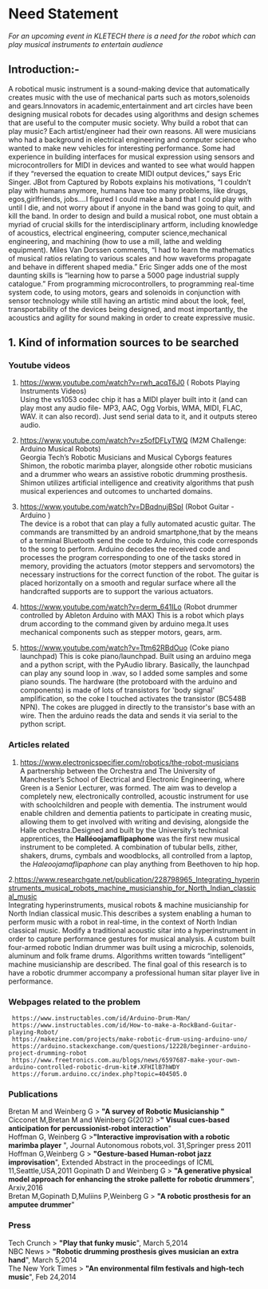 # Need Statement 
  _For an upcoming event in KLETECH there is a need for the robot which can play musical instruments to entertain audience_
## Introduction:-
   A robotical music instrument is a sound-making device that automatically creates music with the use of mechanical parts such as motors,solenoids and gears.Innovators in academic,entertainment and art circles have been designing musical robots for decades using algorithms and design schemes that are useful to the computer music society. 
   Why build a robot that can play music? Each artist/engineer had their own reasons. All were musicians who had a background in electrical engineering and computer science who wanted to make new vehicles for interesting performance. Some had experience in building interfaces for musical expression using sensors and microcontrollers for MIDI in devices and wanted to see what would happen if they “reversed the equation to create MIDI output devices,” says Eric Singer. JBot from Captured by Robots explains his motivations, “I couldn’t play with humans anymore, humans have too many problems, like drugs, egos,girlfriends, jobs....I figured I could make a band that I could play with until I die, and not worry about if anyone in the band was going to quit, and kill the band. 
In order to design and build a musical robot, one must obtain a myriad of crucial skills for the interdisciplinary artform, including knowledge of acoustics, electrical engineering, computer science,mechanical engineering, and machining (how to use a mill, lathe and welding equipment). Miles Van Dorssen comments, “I had to learn the mathematics of musical
ratios relating to various scales and how waveforms propagate and behave in different shaped media.” Eric Singer adds one of the most daunting skills is “learning how to parse a 5000 page industrial supply catalogue.”
From programming microcontrollers, to programming real-time system code, to using motors, gears and solenoids in conjunction with sensor technology while still having an artistic mind about the look, feel, transportability of the devices being designed, and most importantly, the acoustics and agility for sound making
in order to create expressive music.
## 1.  Kind of information sources to be searched 
### Youtube videos  
   1. https://www.youtube.com/watch?v=rwh_acqT6J0 ( Robots Playing Instruments Videos)  
 Using the vs1053 codec chip it has a MIDI player built into it (and can play most any audio file- MP3, AAC, Ogg Vorbis, WMA, MIDI, FLAC, WAV. it can also record). Just send serial data to it, and it outputs stereo audio. 

   2. https://www.youtube.com/watch?v=z5ofDFLyTWQ (M2M Challenge: Arduino Musical Robots)  
    Georgia Tech’s Robotic Musicians and Musical Cyborgs features Shimon, the robotic marimba player, alongside other robotic musicians and a drummer who wears an assistive robotic drumming prosthesis. Shimon utilizes artificial intelligence and creativity algorithms that push musical experiences and outcomes to uncharted domains.
  
  3. https://www.youtube.com/watch?v=DBqdnujBSpI (Robot Guitar - Arduino )  
     The device is a robot that can play a fully automated acustic guitar. 
The commands are transmitted by an android smartphone,that by the means of a terminal Bluetooth send the code to Arduino, this code corresponds to the song to perform. Arduino decodes the received code and processes the program corresponding to one of the tasks stored in memory, providing the actuators (motor steppers and servomotors) the necessary instructions for the correct function of the robot. The guitar is placed horizontally on a smooth and regular surface where all the handcrafted supports are to support the various actuators. 

   4. https://www.youtube.com/watch?v=derm_641ILo (Robot drummer controlled by Ableton Arduino with MAX) 
      This is a robot which plays drum according to the command given by arduino mega.It uses mechanical components such as stepper motors, gears, arm.

  5. https://www.youtube.com/watch?v=Ttm62RBdOuo (Coke piano launchpad)
     This is coke piano/launchpad. Built using an arduino mega and a python script, with the PyAudio library. Basically, the launchpad can play any sound loop in .wav, so I added some samples and some piano sounds.
The hardware (the protoboard with the arduino and components) is made of lots of transistors for 'body signal' amplification, so the coke I touched activates the transistor (BC548B NPN). The cokes are plugged in directly to the transistor's base with an wire. Then the arduino reads the data and sends it via serial to the python script. 

### Articles related 
1. https://www.electronicspecifier.com/robotics/the-robot-musicians  
 A partnership between the Orchestra and The University of Manchester’s School of Electrical and Electronic Engineering, where Green is a Senior Lecturer, was formed. The aim was to develop a completely new, electronically controlled, acoustic instrument for use with schoolchildren and people with dementia. The instrument would enable children and dementia patients to participate in creating music, allowing them to get involved with writing and devising, alongside the Halle orchestra.Designed and built by the University’s technical apprentices, the **Halléoojamaflipaphone** was the first new musical instrument to be completed. A combination of tubular bells, zither, shakers, drums, cymbals and woodblocks, all controlled from a laptop, the _Haleoojamaflipaphone_ can play anything from Beethoven to hip hop.

2.https://www.researchgate.net/publication/228798965_Integrating_hyperinstruments_musical_robots_machine_musicianship_for_North_Indian_classical_music  
 Integrating hyperinstruments, musical robots & machine musicianship for North Indian classical music.This describes a system enabling a human to perform music with a robot in real-time, in the context of North Indian classical music. Modify a traditional acoustic sitar into a hyperinstrument in order to capture performance gestures for musical analysis. A custom built four-armed robotic Indian drummer was built using a microchip, solenoids, aluminum and
folk frame drums. Algorithms written towards “intelligent” machine musicianship are described. The final goal of this
research is to have a robotic drummer accompany a professional human sitar player live in performance. 

### Webpages related to the problem  
     https://www.instructables.com/id/Arduino-Drum-Man/ 
     https://www.instructables.com/id/How-to-make-a-RockBand-Guitar-playing-Robot/ 
     https://makezine.com/projects/make-robotic-drum-using-arduino-uno/ 
     https://arduino.stackexchange.com/questions/12228/beginner-arduino-project-drumming-robot 
     https://www.freetronics.com.au/blogs/news/6597687-make-your-own-arduino-controlled-robotic-drum-kit#.XFHIlB7hWDY 
     https://forum.arduino.cc/index.php?topic=404505.0 


   
      
### Publications
   Bretan M and Weinberg G > **"**A survey of Robotic Musicianship** "**  
   Cicconet M,Bretan M and Weinberg G(2012) >**" Visual cues-based anticipation for percussionist-robot interaction**"  
   Hoffman G, Weinberg G >**"Interactive improvisation with a robotic marimba player** ", Journal Autonomous robots,vol. 31,Springer press 2011  
   Hoffman G,Weinberg G > **"Gesture-based Human-robot jazz improvisation**", Extended Abstract in the proceedings of ICML 11,Seattle,USA,2011 
   Gopinath D and Weinberg G > **"A generative physical model approach for enhancing the stroke pallette for robotic drummers**", Arxiv,2016  
   Bretan M,Gopinath D,Muliins P,Weinberg G > **"A robotic prosthesis for an amputee drummer**"  
### Press 
   Tech Crunch > **"Play that funky music**", March 5,2014  
   NBC News > **"Robotic drumming prosthesis gives musician an extra hand**", March 5,2014  
   The New York Times > **"An environmental film festivals and high-tech music**", Feb 24,2014  


